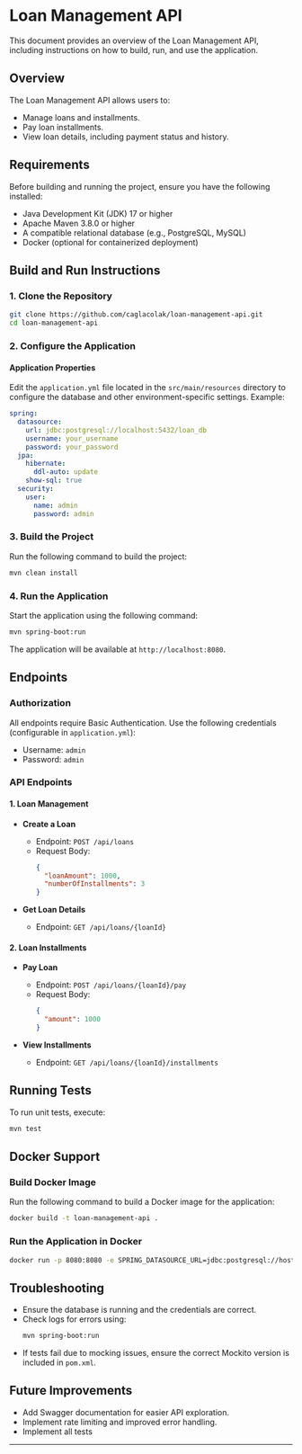# Loan Management API

This document provides an overview of the Loan Management API, including instructions on how to build, run, and use the application.

## Overview
The Loan Management API allows users to:
- Manage loans and installments.
- Pay loan installments.
- View loan details, including payment status and history.

## Requirements
Before building and running the project, ensure you have the following installed:
- Java Development Kit (JDK) 17 or higher
- Apache Maven 3.8.0 or higher
- A compatible relational database (e.g., PostgreSQL, MySQL)
- Docker (optional for containerized deployment)

## Build and Run Instructions

### 1. Clone the Repository
```bash
git clone https://github.com/caglacolak/loan-management-api.git
cd loan-management-api
```

### 2. Configure the Application

#### Application Properties
Edit the `application.yml` file located in the `src/main/resources` directory to configure the database and other environment-specific settings. Example:
```yaml
spring:
  datasource:
    url: jdbc:postgresql://localhost:5432/loan_db
    username: your_username
    password: your_password
  jpa:
    hibernate:
      ddl-auto: update
    show-sql: true
  security:
    user:
      name: admin
      password: admin
```

### 3. Build the Project
Run the following command to build the project:
```bash
mvn clean install
```

### 4. Run the Application
Start the application using the following command:
```bash
mvn spring-boot:run
```
The application will be available at `http://localhost:8080`.

## Endpoints

### Authorization
All endpoints require Basic Authentication. Use the following credentials (configurable in `application.yml`):
- Username: `admin`
- Password: `admin`

### API Endpoints

#### 1. Loan Management
- **Create a Loan**
    - Endpoint: `POST /api/loans`
    - Request Body:
      ```json
      {
        "loanAmount": 1000,
        "numberOfInstallments": 3
      }
      ```

- **Get Loan Details**
    - Endpoint: `GET /api/loans/{loanId}`

#### 2. Loan Installments
- **Pay Loan**
    - Endpoint: `POST /api/loans/{loanId}/pay`
    - Request Body:
      ```json
      {
        "amount": 1000
      }
      ```

- **View Installments**
    - Endpoint: `GET /api/loans/{loanId}/installments`

## Running Tests
To run unit tests, execute:
```bash
mvn test
```

## Docker Support

### Build Docker Image
Run the following command to build a Docker image for the application:
```bash
docker build -t loan-management-api .
```

### Run the Application in Docker
```bash
docker run -p 8080:8080 -e SPRING_DATASOURCE_URL=jdbc:postgresql://host.docker.internal:5432/loan_db -e SPRING_DATASOURCE_USERNAME=your_username -e SPRING_DATASOURCE_PASSWORD=your_password loan-management-api
```

## Troubleshooting
- Ensure the database is running and the credentials are correct.
- Check logs for errors using:
  ```bash
  mvn spring-boot:run
  ```
- If tests fail due to mocking issues, ensure the correct Mockito version is included in `pom.xml`.

## Future Improvements
- Add Swagger documentation for easier API exploration.
- Implement rate limiting and improved error handling.
- Implement all tests

---

